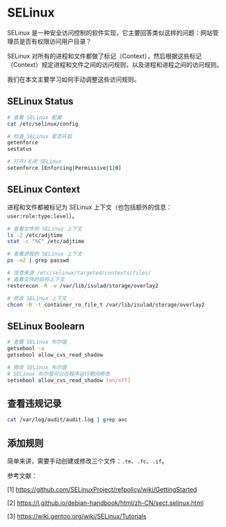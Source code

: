 # SELinux

SELinux 是一种安全访问控制的软件实现，它主要回答类似这样的问题：网站管理员是否有权限访问用户目录？

SELinux 对所有的进程和文件都做了标记（Context），然后根据这些标记（Context）规定进程和文件之间的访问规则，以及进程和进程之间的访问规则。

我们在本文主要学习如何手动调整这些访问规则。

## SELinux Status

```bash
# 查看 SELinux 配置
cat /etc/selinux/config

# 检查 SELinux 是否开启
getenforce
sestatus

# 打开/关闭 SELinux
setenforce [Enforcing|Permissive|1|0]
```

## SELinux Context

进程和文件都被标记为 SELinux 上下文（也包括额外的信息：`user:role:type:level`）。

```bash
# 查看文件的 SELinux 上下文
ls -Z /etc/adjtime
stat -c "%C" /etc/adjtime

# 查看进程的 SELinux 上下文
ps -eZ | grep passwd

# 信息来源 /etc/selinux/targeted/contexts/files/
# 查看文件的目标上下文
restorecon -R -v /var/lib/isulad/storage/overlay2

# 修改 SELinux 上下文
chcon -R -t container_ro_file_t /var/lib/isulad/storage/overlay2
```

## SELinux Boolearn

```bash
# 查看 SELinux 布尔值
getsebool -a
getsebool allow_cvs_read_shadow

# 修改 SELinux 布尔值
# SELinux 布尔值可以在程序运行期间修改
setsebool allow_cvs_read_shadow [on/off]
```

## 查看违规记录

```bash
cat /var/log/audit/audit.log | grep avc
```

## 添加规则

简单来讲，需要手动创建或修改三个文件：`.te`、`.fc`、`.if`。

参考文献：

[1] <https://github.com/SELinuxProject/refpolicy/wiki/GettingStarted>

[2] <https://l.github.io/debian-handbook/html/zh-CN/sect.selinux.html>

[3] <https://wiki.gentoo.org/wiki/SELinux/Tutorials>
